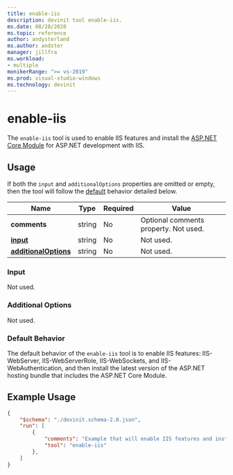 ```yaml
---
title: enable-iis
description: devinit tool enable-iis.
ms.date: 08/28/2020
ms.topic: reference
author: andysterland
ms.author: andster
manager: jillfra
ms.workload:
- multiple
monikerRange: ">= vs-2019"
ms.prod: visual-studio-windows
ms.technology: devinit
---
```

# enable-iis

The `enable-iis` tool is used to enable IIS features and install the [ASP.NET Core Module](https://docs.microsoft.com/en-us/aspnet/core/host-and-deploy/aspnet-core-module?view=aspnetcore-3.1) for ASP.NET development with IIS.

## Usage

If both the `input` and `additionalOptions` properties are omitted or empty, then the tool will follow the [default](#default) behavior detailed below.

| Name                                             | Type   | Required | Value                                                                               |
|--------------------------------------------------|--------|----------|-------------------------------------------------------------------------------------|
| **comments**                                     | string | No       | Optional comments property. Not used.                                               |
| [**input**](#Input)                              | string | No       | Not used.                                                                           |
| [**additionalOptions**](#Additional-Options)     | string | No       | Not used.                                                                           |

### Input

Not used.

### Additional Options

Not used.

### Default Behavior

The default behavior of the `enable-iis` tool is to enable IIS features: IIS-WebServer, IIS-WebServerRole, IIS-WebSockets, and IIS-WebAuthentication, and then install the latest version of the ASP.NET hosting bundle that includes the ASP.NET Core Module. 

## Example Usage

```json
{
    "$schema": "./devinit.schema-2.0.json",
    "run": [
        {
            "comments": "Example that will enable IIS features and install the latest ASP.NET hosting bundle.",
            "tool": "enable-iis"
        },
    ]
}
```
